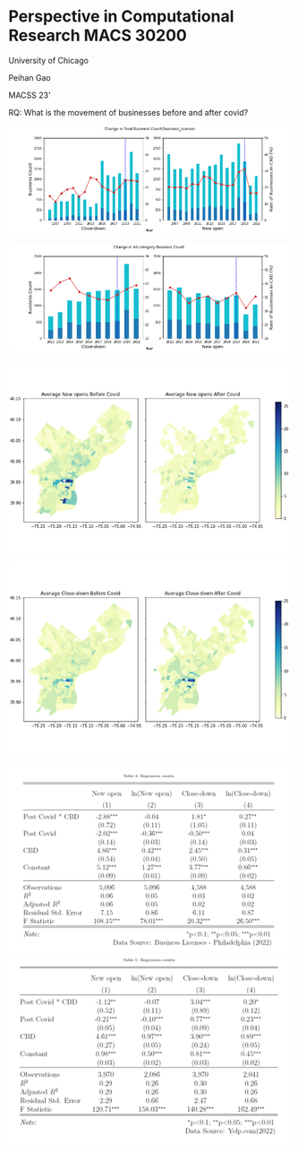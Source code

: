 # Perspective in Computational Research MACS 30200
University of Chicago

Peihan Gao    

MACSS 23'

RQ: What is the movement of businesses before and after covid?


![licenses](output/licenses.png)

![yelp](output/yelp.png)

![opening map](output/map_bl_open.png)
![close-down map](output/map_bl_close.png)

![Regression results with yelp ](output/license_did.png)
![Regression results with Business licenses data](output/yelp_did.png)